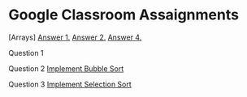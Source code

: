 #  Google Classroom Assaignments

[Arrays]   [Answer 1.](https://codeshare.io/0bQeO8)     [Answer 2.](https://codeshare.io/NKjQV9)     [Answer 4.](https://codeshare.io/ldkJej)

Question 1  [](Skipped..)

Question 2  [Implement Bubble Sort](https://github.com/ShubhamViswa/DSA_Collage_Assaignment/blob/main/bubblesort.cpp)

Question 3  [Implement Selection Sort]()
